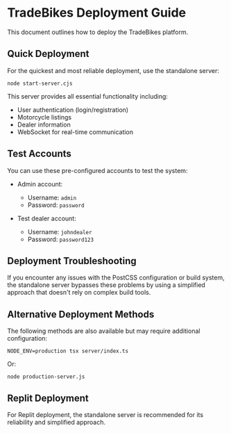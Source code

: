 # TradeBikes Deployment Guide

This document outlines how to deploy the TradeBikes platform.

## Quick Deployment

For the quickest and most reliable deployment, use the standalone server:

```
node start-server.cjs
```

This server provides all essential functionality including:
- User authentication (login/registration)
- Motorcycle listings
- Dealer information
- WebSocket for real-time communication

## Test Accounts

You can use these pre-configured accounts to test the system:

- Admin account:
  - Username: `admin`
  - Password: `password`

- Test dealer account:
  - Username: `johndealer` 
  - Password: `password123`

## Deployment Troubleshooting

If you encounter any issues with the PostCSS configuration or build system, the standalone server bypasses these problems by using a simplified approach that doesn't rely on complex build tools.

## Alternative Deployment Methods

The following methods are also available but may require additional configuration:

```
NODE_ENV=production tsx server/index.ts
```

Or:

```
node production-server.js
```

## Replit Deployment

For Replit deployment, the standalone server is recommended for its reliability and simplified approach.